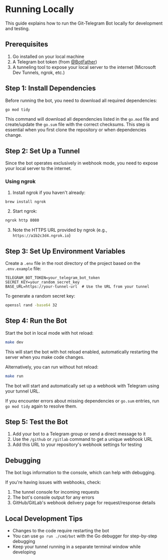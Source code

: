 # Running Locally

This guide explains how to run the Git-Telegram Bot locally for development and testing.

## Prerequisites

1. Go installed on your local machine
2. A Telegram bot token (from [@BotFather](https://t.me/BotFather))
3. A tunneling tool to expose your local server to the internet (Microsoft Dev Tunnels, ngrok, etc.)

## Step 1: Install Dependencies

Before running the bot, you need to download all required dependencies:

```bash
go mod tidy
```

This command will download all dependencies listed in the `go.mod` file and create/update the `go.sum` file with the correct checksums. This step is essential when you first clone the repository or when dependencies change.

## Step 2: Set Up a Tunnel

Since the bot operates exclusively in webhook mode, you need to expose your local server to the internet.

### Using ngrok

1. Install ngrok if you haven't already:

```bash
brew install ngrok
```

2. Start ngrok:

```bash
ngrok http 8080
```

3. Note the HTTPS URL provided by ngrok (e.g., `https://a1b2c3d4.ngrok.io`)

## Step 3: Set Up Environment Variables

Create a `.env` file in the root directory of the project based on the `.env.example` file:

```
TELEGRAM_BOT_TOKEN=your_telegram_bot_token
SECRET_KEY=your_random_secret_key
BASE_URL=https://your-tunnel-url  # Use the URL from your tunnel
```

To generate a random secret key:

```bash
openssl rand -base64 32
```

## Step 4: Run the Bot

Start the bot in local mode with hot reload:

```bash
make dev
```

This will start the bot with hot reload enabled, automatically restarting the server when you make code changes.

Alternatively, you can run without hot reload:

```bash
make run
```

The bot will start and automatically set up a webhook with Telegram using your tunnel URL.

If you encounter errors about missing dependencies or `go.sum` entries, run `go mod tidy` again to resolve them.

## Step 5: Test the Bot

1. Add your bot to a Telegram group or send a direct message to it
2. Use the `/github` or `/gitlab` command to get a unique webhook URL
3. Add this URL to your repository's webhook settings for testing

## Debugging

The bot logs information to the console, which can help with debugging.

If you're having issues with webhooks, check:

1. The tunnel console for incoming requests
2. The bot's console output for any errors
3. GitHub/GitLab's webhook delivery page for request/response details

## Local Development Tips

- Changes to the code require restarting the bot
- You can use `go run ./cmd/bot` with the Go debugger for step-by-step debugging
- Keep your tunnel running in a separate terminal window while developing
